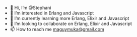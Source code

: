 - 👋 Hi, I’m @Stephani
- 👀 I’m interested in Erlang and Javascript
- 🌱 I’m currently learning more Erlang, Elixir and Javascript
- 💞️ I’m looking to collaborate on Erlang, Elixir and Javascript
- 📫 How to reach me maguymuka@gmail.com

<!---
StephanieMMS/StephanieMMS is a ✨ special ✨ repository because its `README.md` (this file) appears on your GitHub profile.
You can click the Preview link to take a look at your changes.
--->
